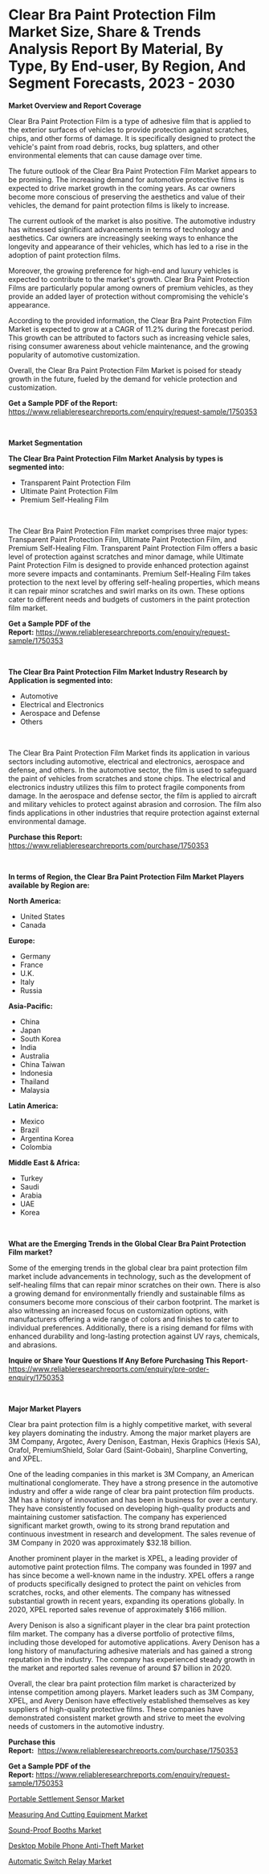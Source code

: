 <p><h1>Clear Bra Paint Protection Film Market Size, Share & Trends Analysis Report By Material, By Type, By End-user, By Region, And Segment Forecasts, 2023 - 2030</h1></p><p><strong>Market Overview and Report Coverage</strong></p>
<p><p>Clear Bra Paint Protection Film is a type of adhesive film that is applied to the exterior surfaces of vehicles to provide protection against scratches, chips, and other forms of damage. It is specifically designed to protect the vehicle's paint from road debris, rocks, bug splatters, and other environmental elements that can cause damage over time.</p><p>The future outlook of the Clear Bra Paint Protection Film Market appears to be promising. The increasing demand for automotive protective films is expected to drive market growth in the coming years. As car owners become more conscious of preserving the aesthetics and value of their vehicles, the demand for paint protection films is likely to increase.</p><p>The current outlook of the market is also positive. The automotive industry has witnessed significant advancements in terms of technology and aesthetics. Car owners are increasingly seeking ways to enhance the longevity and appearance of their vehicles, which has led to a rise in the adoption of paint protection films.</p><p>Moreover, the growing preference for high-end and luxury vehicles is expected to contribute to the market's growth. Clear Bra Paint Protection Films are particularly popular among owners of premium vehicles, as they provide an added layer of protection without compromising the vehicle's appearance.</p><p>According to the provided information, the Clear Bra Paint Protection Film Market is expected to grow at a CAGR of 11.2% during the forecast period. This growth can be attributed to factors such as increasing vehicle sales, rising consumer awareness about vehicle maintenance, and the growing popularity of automotive customization.</p><p>Overall, the Clear Bra Paint Protection Film Market is poised for steady growth in the future, fueled by the demand for vehicle protection and customization.</p></p>
<p><strong>Get a Sample PDF of the Report:</strong> <a href="https://www.reliableresearchreports.com/enquiry/request-sample/1750353">https://www.reliableresearchreports.com/enquiry/request-sample/1750353</a></p>
<p>&nbsp;</p>
<p><strong>Market Segmentation</strong></p>
<p><strong>The Clear Bra Paint Protection Film Market Analysis by types is segmented into:</strong></p>
<p><ul><li>Transparent Paint Protection Film</li><li>Ultimate Paint Protection Film</li><li>Premium Self-Healing Film</li></ul></p>
<p>&nbsp;</p>
<p><p>The Clear Bra Paint Protection Film market comprises three major types: Transparent Paint Protection Film, Ultimate Paint Protection Film, and Premium Self-Healing Film. Transparent Paint Protection Film offers a basic level of protection against scratches and minor damage, while Ultimate Paint Protection Film is designed to provide enhanced protection against more severe impacts and contaminants. Premium Self-Healing Film takes protection to the next level by offering self-healing properties, which means it can repair minor scratches and swirl marks on its own. These options cater to different needs and budgets of customers in the paint protection film market.</p></p>
<p><strong>Get a Sample PDF of the Report:</strong>&nbsp;<a href="https://www.reliableresearchreports.com/enquiry/request-sample/1750353">https://www.reliableresearchreports.com/enquiry/request-sample/1750353</a></p>
<p>&nbsp;</p>
<p><strong>The Clear Bra Paint Protection Film Market Industry Research by Application is segmented into:</strong></p>
<p><ul><li>Automotive</li><li>Electrical and Electronics</li><li>Aerospace and Defense</li><li>Others</li></ul></p>
<p>&nbsp;</p>
<p><p>The Clear Bra Paint Protection Film Market finds its application in various sectors including automotive, electrical and electronics, aerospace and defense, and others. In the automotive sector, the film is used to safeguard the paint of vehicles from scratches and stone chips. The electrical and electronics industry utilizes this film to protect fragile components from damage. In the aerospace and defense sector, the film is applied to aircraft and military vehicles to protect against abrasion and corrosion. The film also finds applications in other industries that require protection against external environmental damage.</p></p>
<p><strong>Purchase this Report:</strong>&nbsp; <a href="https://www.reliableresearchreports.com/purchase/1750353">https://www.reliableresearchreports.com/purchase/1750353</a></p>
<p>&nbsp;</p>
<p><strong>In terms of Region, the Clear Bra Paint Protection Film Market Players available by Region are:</strong></p>
<p>
    <p> <strong> North America: </strong>
        <ul>
            <li>United States</li>
            <li>Canada</li>
        </ul>
        </p> 
    <p> <strong> Europe: </strong>
        <ul>
            <li>Germany</li>
            <li>France</li>
            <li>U.K.</li>
            <li>Italy</li>
            <li>Russia</li>
        </ul>
        </p> 
    <p> <strong> Asia-Pacific: </strong>
        <ul>
            <li>China</li>
            <li>Japan</li>
            <li>South Korea</li>
            <li>India</li>
            <li>Australia</li>
            <li>China Taiwan</li>
            <li>Indonesia</li>
            <li>Thailand</li>
            <li>Malaysia</li>
        </ul>
        </p> 
    <p> <strong> Latin America: </strong>
        <ul>
            <li>Mexico</li>
            <li>Brazil</li>
            <li>Argentina Korea</li>
            <li>Colombia</li>
        </ul>
        </p> 
    <p> <strong> Middle East & Africa: </strong>
        <ul>
            <li>Turkey</li>
            <li>Saudi</li>
            <li>Arabia</li>
            <li>UAE</li>
            <li>Korea</li>
        </ul>
    </p>
    </p>
<p>&nbsp;</p>
<p><strong>What are the Emerging Trends in the Global Clear Bra Paint Protection Film market?</strong></p>
<p><p>Some of the emerging trends in the global clear bra paint protection film market include advancements in technology, such as the development of self-healing films that can repair minor scratches on their own. There is also a growing demand for environmentally friendly and sustainable films as consumers become more conscious of their carbon footprint. The market is also witnessing an increased focus on customization options, with manufacturers offering a wide range of colors and finishes to cater to individual preferences. Additionally, there is a rising demand for films with enhanced durability and long-lasting protection against UV rays, chemicals, and abrasions.</p></p>
<p><strong>Inquire or Share Your Questions If Any Before Purchasing This Report</strong>- <a href="https://www.reliableresearchreports.com/enquiry/pre-order-enquiry/1750353">https://www.reliableresearchreports.com/enquiry/pre-order-enquiry/1750353</a></p>
<p>&nbsp;</p>
<p><strong>Major Market Players</strong></p>
<p><p>Clear bra paint protection film is a highly competitive market, with several key players dominating the industry. Among the major market players are 3M Company, Argotec, Avery Denison, Eastman, Hexis Graphics (Hexis SA), Orafol, PremiumShield, Solar Gard (Saint-Gobain), Sharpline Converting, and XPEL.</p><p>One of the leading companies in this market is 3M Company, an American multinational conglomerate. They have a strong presence in the automotive industry and offer a wide range of clear bra paint protection film products. 3M has a history of innovation and has been in business for over a century. They have consistently focused on developing high-quality products and maintaining customer satisfaction. The company has experienced significant market growth, owing to its strong brand reputation and continuous investment in research and development. The sales revenue of 3M Company in 2020 was approximately $32.18 billion.</p><p>Another prominent player in the market is XPEL, a leading provider of automotive paint protection films. The company was founded in 1997 and has since become a well-known name in the industry. XPEL offers a range of products specifically designed to protect the paint on vehicles from scratches, rocks, and other elements. The company has witnessed substantial growth in recent years, expanding its operations globally. In 2020, XPEL reported sales revenue of approximately $166 million.</p><p>Avery Denison is also a significant player in the clear bra paint protection film market. The company has a diverse portfolio of protective films, including those developed for automotive applications. Avery Denison has a long history of manufacturing adhesive materials and has gained a strong reputation in the industry. The company has experienced steady growth in the market and reported sales revenue of around $7 billion in 2020.</p><p>Overall, the clear bra paint protection film market is characterized by intense competition among players. Market leaders such as 3M Company, XPEL, and Avery Denison have effectively established themselves as key suppliers of high-quality protective films. These companies have demonstrated consistent market growth and strive to meet the evolving needs of customers in the automotive industry.</p></p>
<p><strong>Purchase this Report:</strong>&nbsp;&nbsp;<a href="https://www.reliableresearchreports.com/purchase/1750353">https://www.reliableresearchreports.com/purchase/1750353</a></p>
<p></p>
<p><strong>Get a Sample PDF of the Report:</strong>&nbsp;<a href="https://www.reliableresearchreports.com/enquiry/request-sample/1750353">https://www.reliableresearchreports.com/enquiry/request-sample/1750353</a></p>
<p><p><a href="https://medium.com/@merrittrice2023/portable-settlement-sensor-market-outlook-industry-overview-and-forecast-2023-to-2030-ed3084087408">Portable Settlement Sensor Market</a></p><p><a href="https://medium.com/@lowellgreen2023/decoding-measuring-and-cutting-equipment-market-metrics-market-share-trends-and-growth-patterns-3dbcdcdc7e51">Measuring And Cutting Equipment Market</a></p><p><a href="https://medium.com/@seanhunt765/sound-proof-booths-market-the-key-to-successful-business-strategy-forecast-till-2030-8632315fea85">Sound-Proof Booths Market</a></p><p><a href="https://medium.com/@alanwatkins6h/desktop-mobile-phone-anti-theft-market-size-reveals-the-best-marketing-channels-in-global-industry-796f91921434">Desktop Mobile Phone Anti-Theft Market</a></p><p><a href="https://medium.com/@paulmcglynn6456/automatic-switch-relay-market-comprehensive-assessment-by-type-application-and-geography-8c81a380ac12">Automatic Switch Relay Market</a></p></p>